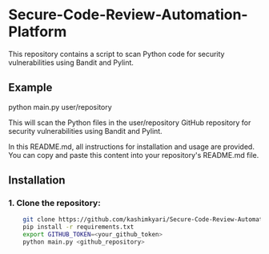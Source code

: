 # Secure-Code-Review-Automation-Platform

This repository contains a script to scan Python code for security vulnerabilities using Bandit and Pylint.
## Example
python main.py user/repository

This will scan the Python files in the user/repository GitHub repository for security vulnerabilities using Bandit and Pylint.

In this README.md, all instructions for installation and usage are provided. You can copy and paste this content into your repository's README.md file.


## Installation

### 1. Clone the repository:

```bash
    git clone https://github.com/kashimkyari/Secure-Code-Review-Automation-Platform.git
    pip install -r requirements.txt
    export GITHUB_TOKEN=<your_github_token>
    python main.py <github_repository>

